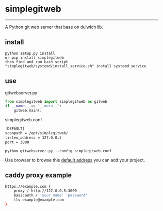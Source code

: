 # simplegitweb
----------------------

A Python git web server that base on dulwich lib.

## install
    python setup.py install
    or pip install simplegitweb
    then find and run bash script "simplegitweb/systemd/install_service.sh" install systemd service

## use
gitwebserver.py
```python
from simplegitweb import simplegitweb as gitweb
if __name__ == '__main__':
    gitweb.main()
```
simplegitweb.conf
```bash
[DEFAULT]
scanpath = /opt/simplegitweb/
listen_address = 127.0.0.5
port = 3000
```
    python gitwebserver.py --config simplegitweb.conf
Use browser to browse this [default address](http://127.0.0.5:3000) you can add your project.

## caddy proxy example
```bash
https://example.com {
    proxy / http://127.0.0.5:3000
    basicauth / 'your name' 'password'
    tls example@example.com
}
```
